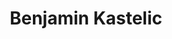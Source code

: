 ---
SICRIS: 15295
draft: false
fixName: benjamin_kastelic
lab: Laboratory for Integration of Information Systems
labPos: Laboratory Member
location: R2.22 - Laboratorij LIIS
mailInfo: benjamin.kastelic@fri.uni-lj.si
officeHours: null
profName: Benjamin Kastelic
profTitle: Researcher
telephoneInfo: null
title: Benjamin Kastelic
---